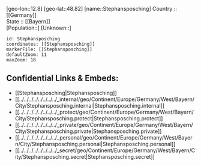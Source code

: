 ﻿---
location: [48.82,12.8] 
mapzoom: [7,12] 
mapmarker: city 
type: City
tags:
- geo/City


SpocWebEntityId: 34559
isDeleted: false
confidential: public

---
[geo-lon::12.8] 
[geo-lat::48.82] 
[name::Stephansposching] 
Country :: [[Germany]]  
State :: [[Bayern]]  
[Population::] 
[Unknown::] 


```leaflet
id: Stephansposching
coordinates: [[Stephansposching]] 
markerFile: [[Stephansposching]] 
defaultZoom: 11 
maxZoom: 18
```


## Confidential Links & Embeds: 
- [[Stephansposching|Stephansposching]]  
- [[../../../../../../../../_internal/geo/Continent/Europe/Germany/West/Bayern/City/Stephansposching.internal|Stephansposching.internal]] 
- [[../../../../../../../../_protect/geo/Continent/Europe/Germany/West/Bayern/City/Stephansposching.protect|Stephansposching.protect]] 
- [[../../../../../../../../_private/geo/Continent/Europe/Germany/West/Bayern/City/Stephansposching.private|Stephansposching.private]] 
- [[../../../../../../../../_personal/geo/Continent/Europe/Germany/West/Bayern/City/Stephansposching.personal|Stephansposching.personal]] 
- [[../../../../../../../../_secret/geo/Continent/Europe/Germany/West/Bayern/City/Stephansposching.secret|Stephansposching.secret]] 
